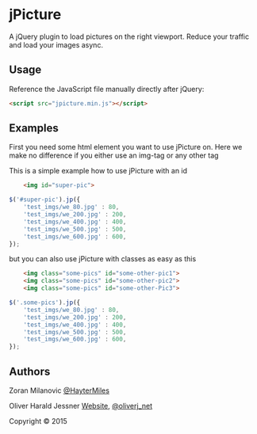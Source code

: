 jPicture
========
A jQuery plugin to load pictures on the right viewport.
Reduce your traffic and load your images async.

Usage
-----

Reference the JavaScript file manually directly after jQuery:

```html
<script src="jpicture.min.js"></script>
```

Examples
--------

First you need some html element you want to use jPicture on. 
Here we make no difference if you either use an img-tag or any other tag

This is a simple example how to use jPicture with an id

```html
    <img id="super-pic">
```

```javascript
$('#super-pic').jp({
    'test_imgs/we_80.jpg' : 80, 
    'test_imgs/we_200.jpg' : 200, 
    'test_imgs/we_400.jpg' : 400, 
    'test_imgs/we_500.jpg' : 500, 
    'test_imgs/we_600.jpg' : 600, 
});
```

but you can also use jPicture with classes as easy as this

```html
    <img class="some-pics" id="some-other-pic1">
    <img class="some-pics" id="some-other-pic2">
    <img class="some-pics" id="some-other-Pic3">
```

```javascript
$('.some-pics').jp({
    'test_imgs/we_80.jpg' : 80, 
    'test_imgs/we_200.jpg' : 200, 
    'test_imgs/we_400.jpg' : 400, 
    'test_imgs/we_500.jpg' : 500, 
    'test_imgs/we_600.jpg' : 600, 
});
```

Authors 
-------

Zoran Milanovic  [@HayterMiles ](https://twitter.com/HayterMiles) 

Oliver Harald Jessner [Website](http://oliverj.net), [@oliverj_net](https://twitter.com/oliverj_net) 

Copyright © 2015
